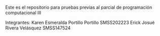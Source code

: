 Este es el repositorio para pruebas previas al parcial de programación computacional III

Integrantes:
Karen Esmeralda Portillo Portillo SMSS202223
Erick Josué Rivera Velásquez      SMSS147524
